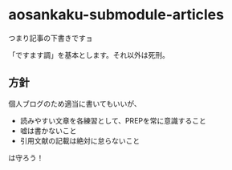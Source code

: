 # aosankaku-submodule-articles

つまり記事の下書きですョ

「ですます調」を基本とします。それ以外は死刑。

## 方針

個人ブログのため適当に書いてもいいが、

- 読みやすい文章を各練習として、PREPを常に意識すること
- 嘘は書かないこと
- 引用文献の記載は絶対に怠らないこと

は守ろう！
